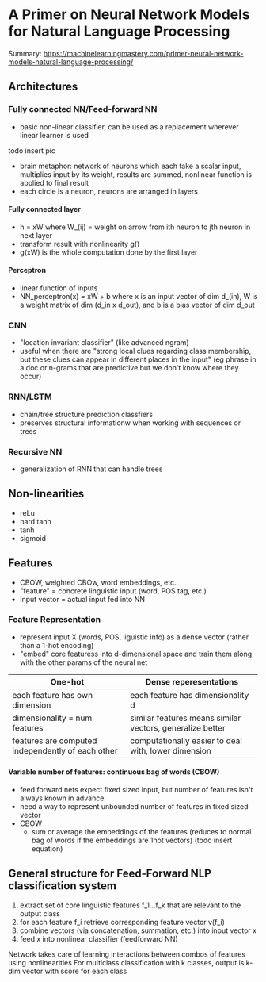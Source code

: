 # A Primer on Neural Network Models for Natural Language Processing

Summary: https://machinelearningmastery.com/primer-neural-network-models-natural-language-processing/

## Architectures

### Fully connected NN/Feed-forward NN
- basic non-linear classifier, can be used as a replacement wherever linear learner is used

todo insert pic

- brain metaphor: network of neurons which each take a scalar input, multiplies input by its weight, results are summed, nonlinear function is applied to final result
- each circle is a neuron, neurons are arranged in layers

#### Fully connected layer
- h = xW where W_(ij) = weight on arrow from ith neuron to jth neuron in next layer
- transform result with nonlinearity g()
- g(xW) is the whole computation done by the first layer

#### Perceptron
- linear function of inputs
- NN_perceptron(x) = xW + b where x is an input vector of dim d_(in), W is a weight matrix of dim (d_in x d_out), and b is a bias vector of dim d_out

### CNN
- "location invariant classifier" (like advanced ngram)
- useful when there are "strong local clues regarding class membership, but these clues can appear in different places in the input" (eg phrase in a doc or n-grams that are predictive but we don't know where they occur)


### RNN/LSTM
- chain/tree structure prediction classfiers
- preserves structural informationw when working with sequences or trees

### Recursive NN
- generalization of RNN that can handle trees


## Non-linearities
- reLu
- hard tanh
- tanh
- sigmoid

## Features
- CBOW, weighted CBOw, word embeddings, etc.
- "feature" = concrete linguistic input (word, POS tag, etc.)
- input vector = actual input fed into NN

### Feature Representation
- represent input X (words, POS, liguistic info) as a dense vector (rather than a 1-hot encoding)
- "embed" core featuress into d-dimensional space and train them along with the other params of the neural net

One-hot | Dense reperesentations
--------|-----------------------
each feature has own dimension | each feature has dimensionality d
dimensionality = num features | similar features means similar vectors, generalize better
features are computed independently of each other | computationally easier to deal with, lower dimension

#### Variable number of features: continuous bag of words (CBOW)
- feed forward nets expect fixed sized input, but number of features isn't always known in advance
- need a way to represent unbounded number of features in fixed sized vector
- CBOW
  - sum or average the embeddings of the features (reduces to normal bag of words if the embeddings are 1hot vectors)
(todo insert equation)

## General structure for Feed-Forward NLP classification system
1. extract set of core linguistic features f_1...f_k that are relevant to the output class
2. for each feature f_i retrieve corresponding feature vector v(f_i)
3. combine vectors (via concatenation, summation, etc.) into input vector x
4. feed x into nonlinear classifier (feedforward NN)

Network takes care of learning interactions between combos of features using nonlinearities
For multiclass classification with k classes, output is k-dim vector with score for each class

